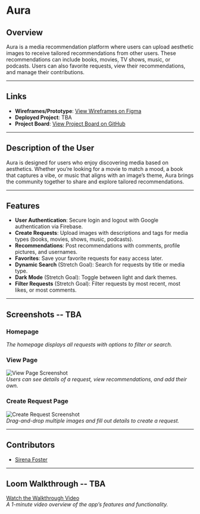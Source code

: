 # Aura

## Overview  
Aura is a media recommendation platform where users can upload aesthetic images to receive tailored recommendations from other users. These recommendations can include books, movies, TV shows, music, or podcasts. Users can also favorite requests, view their recommendations, and manage their contributions.

---

## Links  
- **Wireframes/Prototype**: [View Wireframes on Figma](#https://www.figma.com/design/n63U0aDJxKkvS4qrmC3WHG/Aura-Wireframe?node-id=101-967&node-type=instance&t=8pHC8XS4LSS99hD0-0)  
- **Deployed Project**: TBA 
- **Project Board**: [View Project Board on GitHub](#https://github.com/sirenabailie/Aura/projects?query=is%3Aopen)

---

## Description of the User  
Aura is designed for users who enjoy discovering media based on aesthetics. Whether you’re looking for a movie to match a mood, a book that captures a vibe, or music that aligns with an image’s theme, Aura brings the community together to share and explore tailored recommendations.

---

## Features  
- **User Authentication**: Secure login and logout with Google authentication via Firebase.  
- **Create Requests**: Upload images with descriptions and tags for media types (books, movies, shows, music, podcasts).  
- **Recommendations**: Post recommendations with comments, profile pictures, and usernames.  
- **Favorites**: Save your favorite requests for easy access later.  
- **Dynamic Search** (Stretch Goal): Search for requests by title or media type.  
- **Dark Mode** (Stretch Goal): Toggle between light and dark themes.  
- **Filter Requests** (Stretch Goal): Filter requests by most recent, most likes, or most comments.  

---

## Screenshots -- TBA
### Homepage  
 
*The homepage displays all requests with options to filter or search.*

### View Page  
![View Page Screenshot](#)  
*Users can see details of a request, view recommendations, and add their own.*

### Create Request Page  
![Create Request Screenshot](#)  
*Drag-and-drop multiple images and fill out details to create a request.*

---

## Contributors  
- [Sirena Foster]([https://github.com/yourgithubprofile](https://github.com/sirenabailie))  

---

## Loom Walkthrough  -- TBA
[Watch the Walkthrough Video](#)  
*A 1-minute video overview of the app’s features and functionality.*

